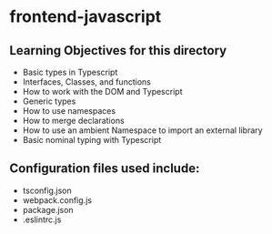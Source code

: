 # frontend-javascript

## Learning Objectives for this directory
- Basic types in Typescript
- Interfaces, Classes, and functions
- How to work with the DOM and Typescript
- Generic types
- How to use namespaces
- How to merge declarations
- How to use an ambient Namespace to import an external library
- Basic nominal typing with Typescript

## Configuration files used include:
- tsconfig.json
- webpack.config.js
- package.json
- .eslintrc.js
